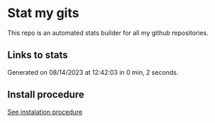 # Stat my gits

This repo is an automated stats builder for all my github repositories.

## Links to stats


Generated on 08/14/2023 at 12:42:03 in 0 min, 2 seconds.

## Install procedure

[See instalation procedure](./src/install.md)
